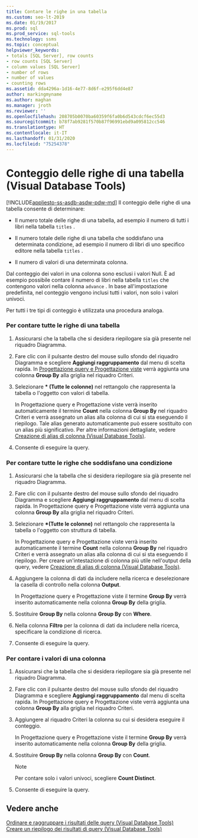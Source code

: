 ```yaml
---
title: Contare le righe in una tabella
ms.custom: seo-lt-2019
ms.date: 01/19/2017
ms.prod: sql
ms.prod_service: sql-tools
ms.technology: ssms
ms.topic: conceptual
helpviewer_keywords:
- totals [SQL Server], row counts
- row counts [SQL Server]
- column values [SQL Server]
- number of rows
- number of values
- counting rows
ms.assetid: dda4296a-1d16-4e77-8d6f-e295f6dd4e87
author: markingmyname
ms.author: maghan
ms.manager: jroth
ms.reviewer: ''
ms.openlocfilehash: 208705b0070ba60359f6fa0b6d543cdcf6ec55d3
ms.sourcegitcommit: b78f7ab9281f570b87f96991ebd9a095812cc546
ms.translationtype: HT
ms.contentlocale: it-IT
ms.lasthandoff: 01/31/2020
ms.locfileid: "75254378"
---
```

# <a name="count-rows-in-a-table-visual-database-tools"></a>Conteggio delle righe di una tabella (Visual Database Tools)
[!INCLUDE[appliesto-ss-asdb-asdw-pdw-md](../../includes/appliesto-ss-asdb-asdw-pdw-md.md)]
Il conteggio delle righe di una tabella consente di determinare:  
  
-   Il numero totale delle righe di una tabella, ad esempio il numero di tutti i libri nella tabella `titles` .  
  
-   Il numero totale delle righe di una tabella che soddisfano una determinata condizione, ad esempio il numero di libri di uno specifico editore nella tabella `titles` .  
  
-   Il numero di valori di una determinata colonna.  
  
Dal conteggio dei valori in una colonna sono esclusi i valori Null. È ad esempio possibile contare il numero di libri nella tabella `titles` che contengono valori nella colonna `advance` . In base all'impostazione predefinita, nel conteggio vengono inclusi tutti i valori, non solo i valori univoci.  
  
Per tutti i tre tipi di conteggio è utilizzata una procedura analoga.  
  
### <a name="to-count-all-the-rows-in-a-table"></a>Per contare tutte le righe di una tabella  
  
1.  Assicurarsi che la tabella che si desidera riepilogare sia già presente nel riquadro Diagramma.  
  
2.  Fare clic con il pulsante destro del mouse sullo sfondo del riquadro Diagramma e scegliere **Aggiungi raggruppamento** dal menu di scelta rapida. In [Progettazione query e Progettazione viste](../../ssms/visual-db-tools/query-and-view-designer-tools-visual-database-tools.md) verrà aggiunta una colonna **Group By** alla griglia nel riquadro Criteri.  
  
3.  Selezionare **&#42; (Tutte le colonne)** nel rettangolo che rappresenta la tabella o l'oggetto con valori di tabella.  
  
    In Progettazione query e Progettazione viste verrà inserito automaticamente il termine **Count** nella colonna **Group By** nel riquadro Criteri e verrà assegnato un alias alla colonna di cui si sta eseguendo il riepilogo. Tale alias generato automaticamente può essere sostituito con un alias più significativo. Per altre informazioni dettagliate, vedere [Creazione di alias di colonna &#40;Visual Database Tools&#41;](../../ssms/visual-db-tools/create-column-aliases-visual-database-tools.md).  
  
4.  Consente di eseguire la query.  
  
### <a name="to-count-all-the-rows-that-meet-a-condition"></a>Per contare tutte le righe che soddisfano una condizione  
  
1.  Assicurarsi che la tabella che si desidera riepilogare sia già presente nel riquadro Diagramma.  
  
2.  Fare clic con il pulsante destro del mouse sullo sfondo del riquadro Diagramma e scegliere **Aggiungi raggruppamento** dal menu di scelta rapida. In Progettazione query e Progettazione viste verrà aggiunta una colonna **Group By** alla griglia nel riquadro Criteri.  
  
3.  Selezionare **&#42;(Tutte le colonne)** nel rettangolo che rappresenta la tabella o l'oggetto con struttura di tabella.  
  
    In Progettazione query e Progettazione viste verrà inserito automaticamente il termine **Count** nella colonna **Group By** nel riquadro Criteri e verrà assegnato un alias alla colonna di cui si sta eseguendo il riepilogo. Per creare un'intestazione di colonna più utile nell'output della query, vedere [Creazione di alias di colonna &#40;Visual Database Tools&#41;](../../ssms/visual-db-tools/create-column-aliases-visual-database-tools.md).  
  
4.  Aggiungere la colonna di dati da includere nella ricerca e deselezionare la casella di controllo nella colonna **Output**.  
  
    In Progettazione query e Progettazione viste il termine **Group By** verrà inserito automaticamente nella colonna **Group By** della griglia.  
  
5.  Sostituire **Group By** nella colonna **Group By** con **Where**.  
  
6.  Nella colonna **Filtro** per la colonna di dati da includere nella ricerca, specificare la condizione di ricerca.  
  
7.  Consente di eseguire la query.  
  
### <a name="to-count-the-values-in-a-column"></a>Per contare i valori di una colonna  
  
1.  Assicurarsi che la tabella che si desidera riepilogare sia già presente nel riquadro Diagramma.  
  
2.  Fare clic con il pulsante destro del mouse sullo sfondo del riquadro Diagramma e scegliere **Aggiungi raggruppamento** dal menu di scelta rapida. In Progettazione query e Progettazione viste verrà aggiunta una colonna **Group By** alla griglia nel riquadro Criteri.  
  
3.  Aggiungere al riquadro Criteri la colonna su cui si desidera eseguire il conteggio.  
  
    In Progettazione query e Progettazione viste il termine **Group By** verrà inserito automaticamente nella colonna **Group By** della griglia.  
  
4.  Sostituire **Group By** nella colonna **Group By** con **Count**.  
  
    > [!NOTE]  
    > Per contare solo i valori univoci, scegliere **Count Distinct**.  
  
5.  Consente di eseguire la query.  
  
## <a name="see-also"></a>Vedere anche  
[Ordinare e raggruppare i risultati delle query &#40;Visual Database Tools&#41;](../../ssms/visual-db-tools/sort-and-group-query-results-visual-database-tools.md)  
[Creare un riepilogo dei risultati di query &#40;Visual Database Tools&#41;](../../ssms/visual-db-tools/summarize-query-results-visual-database-tools.md)  
  
